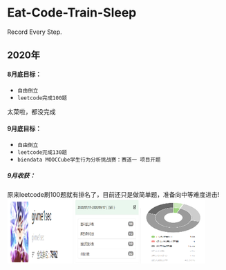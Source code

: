 # Eat-Code-Train-Sleep
Record Every Step.

## 2020年
#### 8月底目标：
* `自由倒立`
* `leetcode完成100题`

太菜啦，都没完成

#### 9月底目标：
* `自由倒立`
* `leetcode完成130题`
* `biendata MOOCCube学生行为分析挑战赛：赛道一 项目开题`
##### 9月收获：
原来leetcode刷100题就有排名了，目前还只是做简单题，准备向中等难度进击!</br>
<img src="https://github.com/givme1sec/Eat-Code-Train-Sleep/blob/master/img/2020-09/rank.png" width="150" height="150" alt="图片加载失败"/>
<img src="https://github.com/givme1sec/Eat-Code-Train-Sleep/blob/master/img/2020-09/passed.png" width="150" height="150" alt="图片加载失败"/>
<img src="https://github.com/givme1sec/Eat-Code-Train-Sleep/blob/master/img/2020-09/process.png" width="150" height="150" alt="图片加载失败"/></br>
